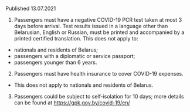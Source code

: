 Published 13.07.2021
1. Passengers must have a negative COVID-19 PCR test taken at most 3 days before arrival. Test results issued in a language other than Belarusian, English or Russian, must be printed and accompanied by a printed certified translation.
This does not apply to:
- nationals and residents of Belarus;
- passengers with a diplomatic or service passport;
- passengers younger than 6 years.
2. Passengers must have health insurance to cover COVID-19 expenses. 
- This does not apply to nationals and residents of Belarus. 
3. Passengers could be subject to self-isolation for 10 days; more details can be found at <a href="https://gpk.gov.by/covid-19/en/">https://gpk.gov.by/covid-19/en/</a>

